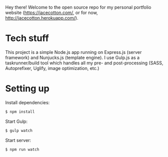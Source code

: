 Hey there! Welcome to the open source repo for my personal portfolio website (https://jacecotton.com/, or for now, http://jacecotton.herokuapp.com/).

# Tech stuff
This project is a simple Node.js app running on Express.js (server framework) and Nunjucks.js (template engine). I use Gulp.js as a taskrunner/build tool which handles all my pre- and post-processing (SASS, Autoprefixer, Uglify, image optimization, etc.)

# Setting up
Install dependencies:

```bash
$ npm install
```

Start Gulp:

```bash
$ gulp watch
```

Start server:

```bash
$ npm run watch
```
